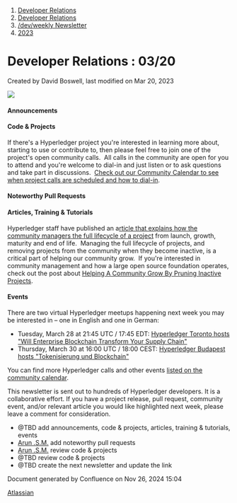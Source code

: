 1. [Developer Relations](index.html)
2. [Developer Relations](Developer-Relations_17170434.html)
3. [/dev/weekly Newsletter](17170445.html)
4. [2023](2023_17171809.html)

# Developer Relations : 03/20

Created by David Boswell, last modified on Mar 20, 2023

![](attachments/17170434/17171308.png?height=169)

#### Announcements

#### Code &amp; Projects

If there's a Hyperledger project you're interested in learning more about, starting to use or contribute to, then please feel free to join one of the project's open community calls.  All calls in the community are open for you to attend and you're welcome to dial-in and just listen or to ask questions and take part in discussions.  [Check out our Community Calendar to see when project calls are scheduled and how to dial-in](https://lf-hyperledger.atlassian.net/wiki/display/HYP/Calendar+of+Public+Meetings).

#### Noteworthy Pull Requests

#### Articles, Training &amp; Tutorials

Hyperledger staff have published an a[rticle that explains how the community managers the full lifecycle of a project](https://www.hyperledger.org/blog/2023/03/15/helping-a-community-grow-by-pruning-inactive-projects) from launch, growth, maturity and end of life.  Managing the full lifecycle of projects, and removing projects from the community when they become inactive, is a critical part of helping our community grow.  If you're interested in community management and how a large open source foundation operates, check out the post about [Helping A Community Grow By Pruning Inactive Projects](https://www.hyperledger.org/blog/2023/03/15/helping-a-community-grow-by-pruning-inactive-projects).

#### Events

There are two virtual Hyperledger meetups happening next week you may be interested in – one in English and one in German:

- Tuesday, March 28 at 21:45 UTC / 17:45 EDT: [Hyperledger Toronto hosts "Will Enterprise Blockchain Transform Your Supply Chain"](https://www.meetup.com/hyperledger-sf/events/291918756/)
- Thursday, March 30 at 16:00 UTC / 18:00 CEST: [Hyperledger Budapest hosts "Tokenisierung und Blockchain"](https://www.meetup.com/hyperledger-budapest/events/290806837/)

You can find more Hyperledger calls and other events [listed on the community calendar](https://lf-hyperledger.atlassian.net/wiki/display/HYP/Calendar+of+Public+Meetings).

This newsletter is sent out to hundreds of Hyperledger developers. It is a collaborative effort. If you have a project release, pull request, community event, and/or relevant article you would like highlighted next week, please leave a comment for consideration.

- @TBD add announcements, code &amp; projects, articles, training &amp; tutorials, events
- [Arun .S.M.](https://lf-hyperledger.atlassian.net/wiki/people/621a0e5097d313006ba7386a?ref=confluence) add noteworthy pull requests
- [Arun .S.M.](https://lf-hyperledger.atlassian.net/wiki/people/621a0e5097d313006ba7386a?ref=confluence) review code &amp; projects
- @TBD review code &amp; projects
- @TBD create the next newsletter and update the link

Document generated by Confluence on Nov 26, 2024 15:04

[Atlassian](http://www.atlassian.com/)
